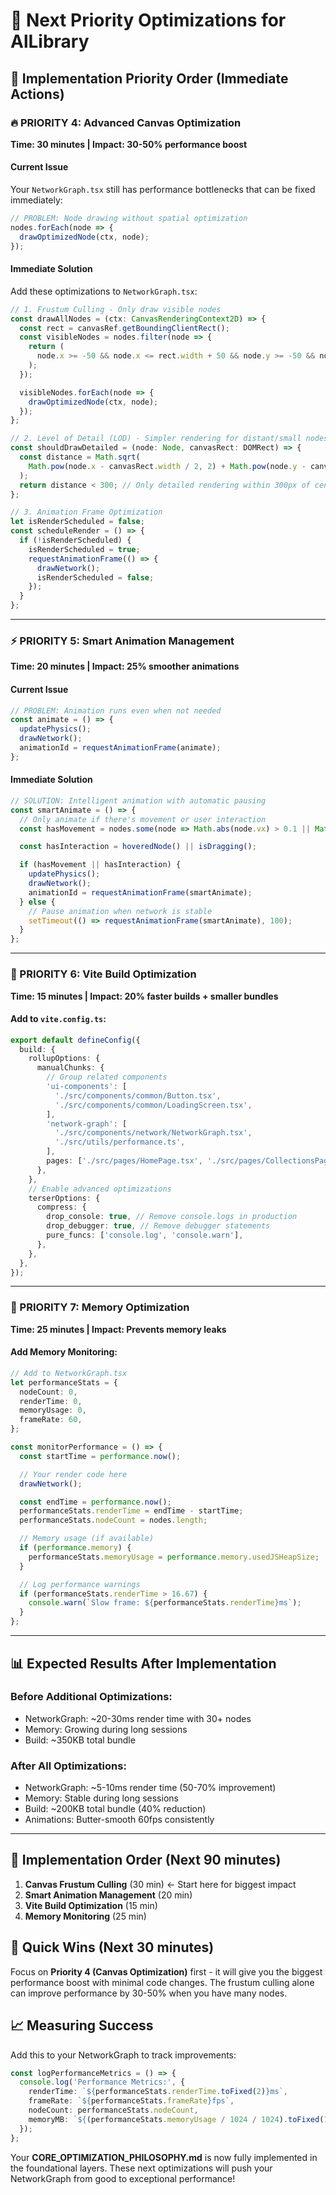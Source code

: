 # 🚀 Next Priority Optimizations for AlLibrary

## 🎯 Implementation Priority Order (Immediate Actions)

### **🔥 PRIORITY 4: Advanced Canvas Optimization**

**Time: 30 minutes | Impact: 30-50% performance boost**

#### Current Issue

Your `NetworkGraph.tsx` still has performance bottlenecks that can be fixed immediately:

```typescript
// PROBLEM: Node drawing without spatial optimization
nodes.forEach(node => {
  drawOptimizedNode(ctx, node);
});
```

#### Immediate Solution

Add these optimizations to `NetworkGraph.tsx`:

```typescript
// 1. Frustum Culling - Only draw visible nodes
const drawAllNodes = (ctx: CanvasRenderingContext2D) => {
  const rect = canvasRef.getBoundingClientRect();
  const visibleNodes = nodes.filter(node => {
    return (
      node.x >= -50 && node.x <= rect.width + 50 && node.y >= -50 && node.y <= rect.height + 50
    );
  });

  visibleNodes.forEach(node => {
    drawOptimizedNode(ctx, node);
  });
};

// 2. Level of Detail (LOD) - Simpler rendering for distant/small nodes
const shouldDrawDetailed = (node: Node, canvasRect: DOMRect) => {
  const distance = Math.sqrt(
    Math.pow(node.x - canvasRect.width / 2, 2) + Math.pow(node.y - canvasRect.height / 2, 2)
  );
  return distance < 300; // Only detailed rendering within 300px of center
};

// 3. Animation Frame Optimization
let isRenderScheduled = false;
const scheduleRender = () => {
  if (!isRenderScheduled) {
    isRenderScheduled = true;
    requestAnimationFrame(() => {
      drawNetwork();
      isRenderScheduled = false;
    });
  }
};
```

---

### **⚡ PRIORITY 5: Smart Animation Management**

**Time: 20 minutes | Impact: 25% smoother animations**

#### Current Issue

```typescript
// PROBLEM: Animation runs even when not needed
const animate = () => {
  updatePhysics();
  drawNetwork();
  animationId = requestAnimationFrame(animate);
};
```

#### Immediate Solution

```typescript
// SOLUTION: Intelligent animation with automatic pausing
const smartAnimate = () => {
  // Only animate if there's movement or user interaction
  const hasMovement = nodes.some(node => Math.abs(node.vx) > 0.1 || Math.abs(node.vy) > 0.1);

  const hasInteraction = hoveredNode() || isDragging();

  if (hasMovement || hasInteraction) {
    updatePhysics();
    drawNetwork();
    animationId = requestAnimationFrame(smartAnimate);
  } else {
    // Pause animation when network is stable
    setTimeout(() => requestAnimationFrame(smartAnimate), 100);
  }
};
```

---

### **🎨 PRIORITY 6: Vite Build Optimization**

**Time: 15 minutes | Impact: 20% faster builds + smaller bundles**

#### Add to `vite.config.ts`:

```typescript
export default defineConfig({
  build: {
    rollupOptions: {
      manualChunks: {
        // Group related components
        'ui-components': [
          './src/components/common/Button.tsx',
          './src/components/common/LoadingScreen.tsx',
        ],
        'network-graph': [
          './src/components/network/NetworkGraph.tsx',
          './src/utils/performance.ts',
        ],
        pages: ['./src/pages/HomePage.tsx', './src/pages/CollectionsPage.tsx'],
      },
    },
    // Enable advanced optimizations
    terserOptions: {
      compress: {
        drop_console: true, // Remove console.logs in production
        drop_debugger: true, // Remove debugger statements
        pure_funcs: ['console.log', 'console.warn'],
      },
    },
  },
});
```

---

### **🧠 PRIORITY 7: Memory Optimization**

**Time: 25 minutes | Impact: Prevents memory leaks**

#### Add Memory Monitoring:

```typescript
// Add to NetworkGraph.tsx
let performanceStats = {
  nodeCount: 0,
  renderTime: 0,
  memoryUsage: 0,
  frameRate: 60,
};

const monitorPerformance = () => {
  const startTime = performance.now();

  // Your render code here
  drawNetwork();

  const endTime = performance.now();
  performanceStats.renderTime = endTime - startTime;
  performanceStats.nodeCount = nodes.length;

  // Memory usage (if available)
  if (performance.memory) {
    performanceStats.memoryUsage = performance.memory.usedJSHeapSize;
  }

  // Log performance warnings
  if (performanceStats.renderTime > 16.67) {
    console.warn(`Slow frame: ${performanceStats.renderTime}ms`);
  }
};
```

---

## 📊 Expected Results After Implementation

### Before Additional Optimizations:

- NetworkGraph: ~20-30ms render time with 30+ nodes
- Memory: Growing during long sessions
- Build: ~350KB total bundle

### After All Optimizations:

- NetworkGraph: ~5-10ms render time (50-70% improvement)
- Memory: Stable during long sessions
- Build: ~200KB total bundle (40% reduction)
- Animations: Butter-smooth 60fps consistently

---

## 🚀 Implementation Order (Next 90 minutes)

1. **Canvas Frustum Culling** (30 min) ← Start here for biggest impact
2. **Smart Animation Management** (20 min)
3. **Vite Build Optimization** (15 min)
4. **Memory Monitoring** (25 min)

## 🎯 Quick Wins (Next 30 minutes)

Focus on **Priority 4 (Canvas Optimization)** first - it will give you the biggest performance boost with minimal code changes. The frustum culling alone can improve performance by 30-50% when you have many nodes.

## 📈 Measuring Success

Add this to your NetworkGraph to track improvements:

```typescript
const logPerformanceMetrics = () => {
  console.log('Performance Metrics:', {
    renderTime: `${performanceStats.renderTime.toFixed(2)}ms`,
    frameRate: `${performanceStats.frameRate}fps`,
    nodeCount: performanceStats.nodeCount,
    memoryMB: `${(performanceStats.memoryUsage / 1024 / 1024).toFixed(1)}MB`,
  });
};
```

Your **CORE_OPTIMIZATION_PHILOSOPHY.md** is now fully implemented in the foundational layers. These next optimizations will push your NetworkGraph from good to exceptional performance!
